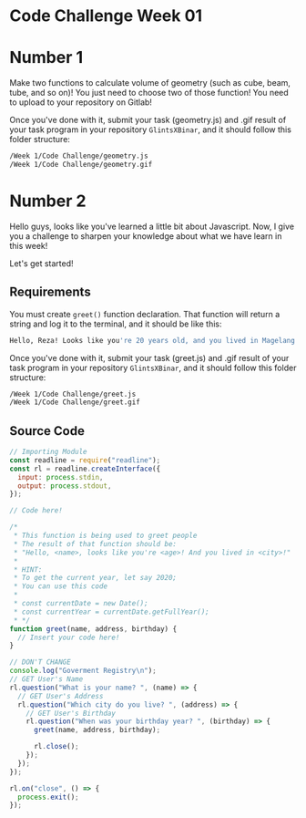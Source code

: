 # Code Challenge Week 01

# Number 1

Make two functions to calculate volume of geometry (such as cube, beam, tube, and so on)! You just need to choose two of those function! You need to upload to your repository on Gitlab!

Once you've done with it, submit your task (geometry.js) and .gif result of your task program in your repository `GlintsXBinar`, and it should follow this folder structure:

```bash
/Week 1/Code Challenge/geometry.js
/Week 1/Code Challenge/geometry.gif
```

# Number 2

Hello guys, looks like you've learned a little bit about Javascript. Now, I give you a challenge to sharpen your knowledge about what we have learn in this week!

Let's get started!

## Requirements

You must create `greet()` function declaration. That function will return a string and log it to the terminal, and it should be like this:

```bash
Hello, Reza! Looks like you're 20 years old, and you lived in Magelang!
```

Once you've done with it, submit your task (greet.js) and .gif result of your task program in your repository `GlintsXBinar`, and it should follow this folder structure:

```bash
/Week 1/Code Challenge/greet.js
/Week 1/Code Challenge/greet.gif
```

## Source Code

```javascript
// Importing Module
const readline = require("readline");
const rl = readline.createInterface({
  input: process.stdin,
  output: process.stdout,
});

// Code here!

/*
 * This function is being used to greet people
 * The result of that function should be:
 * "Hello, <name>, looks like you're <age>! And you lived in <city>!"
 *
 * HINT:
 * To get the current year, let say 2020;
 * You can use this code
 *
 * const currentDate = new Date();
 * const currentYear = currentDate.getFullYear();
 * */
function greet(name, address, birthday) {
  // Insert your code here!
}

// DON'T CHANGE
console.log("Goverment Registry\n");
// GET User's Name
rl.question("What is your name? ", (name) => {
  // GET User's Address
  rl.question("Which city do you live? ", (address) => {
    // GET User's Birthday
    rl.question("When was your birthday year? ", (birthday) => {
      greet(name, address, birthday);

      rl.close();
    });
  });
});

rl.on("close", () => {
  process.exit();
});
```

